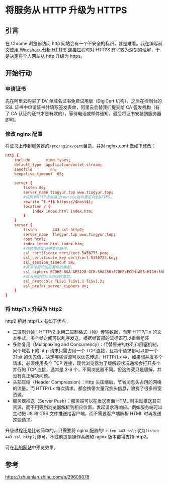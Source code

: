 # 将服务从 HTTP 升级为 HTTPS

## 引言

在 Chrome 浏览器访问 http 网站会有一个不安全的标识，甚是难看。我在编写前文[使用 Wireshark 分析 HTTPS 连接过程](https://www.yuque.com/tingyur/yldon0/ggeq90)时对 HTTPS 有了较为深刻的理解，于是决定将个人网站从 http 升级为 https。

## 开始行动

### 申请证书

先在阿里云购买了 DV 单域名证书免费试用版（DigiCert 机构），之后在控制台的 SSL 证书中申请证书并填写签发表单，阿里云会替我们提交给 CA 签发机构（有了 CA 认证的证书才是有效的），等待电话或邮件通知，最后将证书安装到服务器即可。

### 修改 nginx 配置

将证书上传到服务器的`/etc/nginx/cert`目录，并对 nginx.conf 做如下修改：

```conf
http {
    include       mime.types;
    default_type  application/octet-stream;
    sendfile        on;
    keepalive_timeout  65;

    server {
        listen 80;
        server_name tingyur.top www.tingyur.top;
        #将所有HTTP请求通过rewrite指令重定向到HTTPS。
        rewrite ^(.*)$ https://$host$1;
        location / {
            index index.html index.htm;
        }
    }
    server {
        listen       443 ssl http2;
        server_name  tingyur.top www.tingyur.top;
        root html;
        index index.html index.htm;
        #在这里指定证书文件路径。
        ssl_certificate cert/cert-5456735.pem;
        ssl_certificate_key cert/cert-5456735.key;
        ssl_session_timeout 5m;
        #表示使用的加密套件的类型。
        ssl_ciphers ECDHE-RSA-AES128-GCM-SHA256:ECDHE:ECDH:AES:HIGH:!NULL:!aNULL:!MD5:!ADH:!RC4;
        #表示使用的TLS协议的类型。
        ssl_protocols TLSv1 TLSv1.1 TLSv1.2;
        ssl_prefer_server_ciphers on;
    }
}
```

### 将 http/1.x 升级为 http2

http2 相对 http/1.x 有如下优点：

- 二进制分帧：HTTP/2 采用二进制格式（帧）传输数据，而非 HTTP/1.x 的文本格式。多个帧之间可以乱序发送，根据帧首部的流标识可以重新组装
- 多路复用（Multiplexing and Concurrency）：代替原来的序列和阻塞机制，同个域名下的 http 请求只需占用一个 TCP 连接，且每个请求都可以带一个 31bit 的优先值，决定哪些资源可以优先传送。HTTP/1.x 中，如果想并发多个请求，必须使用多个 TCP 连接，现代浏览器为了缓解该状况通常会打开多个并行的 TCP 连接，通常是 2-8 个，不同浏览器不同。但这终究只是缓解，并没有真正解决问题。
- 头部压缩（Header Compression）：Http 头压缩后，节省消息头占用的网络的流量。而 HTTP/1.x 每次请求，都会携带大量冗余头信息，浪费了很多带宽资源。
- 服务器推送（Server Push）：服务端可以在发送页面 HTML 时主动推送其它资源，而不用等到浏览器解析到相应位置，发起请求再响应。例如服务端可以主动把 JS 和 CSS 文件推送给客户端，而不需要客户端解析 HTML 时再发送这些请求。

升级过程还是比较简单的，只需要将 nginx 配置的`listen 443 ssl;`改为`listen 443 ssl http2;`即可，不过前提是操作系统和 nginx 版本都得支持 http2。

可在[我的网站](https://www.tingyur.top/reactcases/eeteig)中预览效果。

## 参考

https://zhuanlan.zhihu.com/p/29609078
